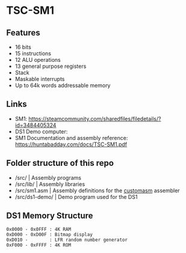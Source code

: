 # TSC-SM1

## Features
- 16 bits
- 15 instructions
- 12 ALU operations
- 13 general purpose registers
- Stack
- Maskable interrupts
- Up to 64k words addressable memory

## Links
- SM1: https://steamcommunity.com/sharedfiles/filedetails/?id=3484405324
- DS1 Demo computer: 
- SM1 Documentation and assembly reference: https://huntabadday.com/docs/TSC-SM1.pdf

## Folder structure of this repo
- /src/ | Assembly programs
- /src/lib/ | Assembly libraries
- /src/sm1.asm | Assembly definitions for the [customasm](https://github.com/hlorenzi/customasm) assembler
- /src/ds1-demo/ | Demo program used for the DS1

## DS1 Memory Structure
```
0x0000 - 0x0FFF : 4K RAM
0xD000 - 0xD00F : Bitmap display
0xD010 -        : LFR random number generator
0xF000 - 0xFFFF : 4K ROM
```